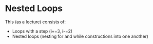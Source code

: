 # Nested Loops

This (as a lecture) consists of:
  - Loops with a step (i+=3, i-=2)
  - Nested loops (nesting for and while constructions into one another)

